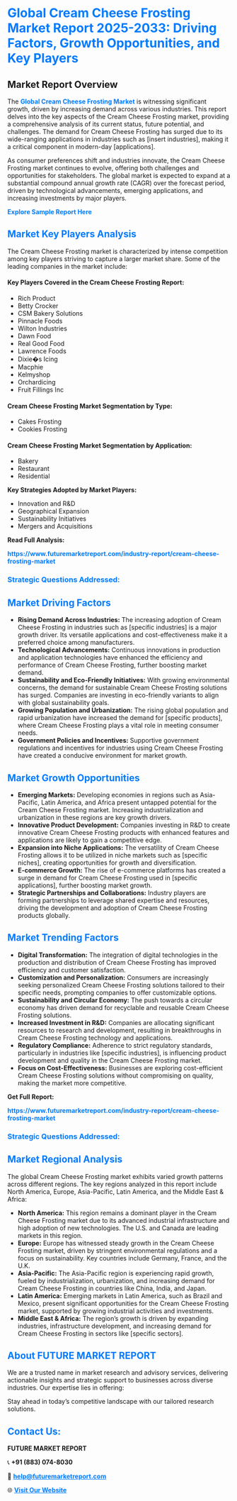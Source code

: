 <h1 style="color: #007BFF;">Global Cream Cheese Frosting Market Report 2025-2033: Driving Factors, Growth Opportunities, and Key Players</h1>

<section id="overview">
<h2>Market Report Overview</h2>
<p>The <a href="https://www.futuremarketreport.com/industry-report/cream-cheese-frosting-market" style="color: #007BFF; text-decoration: none;"><strong>Global Cream Cheese Frosting Market</strong></a> is witnessing significant growth, driven by increasing demand across various industries. This report delves into the key aspects of the Cream Cheese Frosting market, providing a comprehensive analysis of its current status, future potential, and challenges. The demand for Cream Cheese Frosting has surged due to its wide-ranging applications in industries such as [insert industries], making it a critical component in modern-day [applications].</p>
<p>As consumer preferences shift and industries innovate, the Cream Cheese Frosting market continues to evolve, offering both challenges and opportunities for stakeholders. The global market is expected to expand at a substantial compound annual growth rate (CAGR) over the forecast period, driven by technological advancements, emerging applications, and increasing investments by major players.</p>
</section>

<section id="overview">
<p><a href="https://www.futuremarketreport.com/request-sample/reportId=42158" style="color: #007BFF; text-decoration: none;"><strong>Explore Sample Report Here</strong></a></p>
</section>

<section id="key-players">
<h2 style="color: #007BFF;">Market Key Players Analysis</h2>
<p>The Cream Cheese Frosting market is characterized by intense competition among key players striving to capture a larger market share. Some of the leading companies in the market include:</p>
<h4>Key Players Covered in the Cream Cheese Frosting Report:</h4>
<ul><li>Rich Product</li><li>Betty Crocker</li><li>CSM Bakery Solutions</li><li>Pinnacle Foods</li><li>Wilton Industries</li><li>Dawn Food</li><li>Real Good Food</li><li>Lawrence Foods</li><li>Dixie�s Icing</li><li>Macphie</li><li>Kelmyshop</li><li>Orchardicing</li><li>Fruit Fillings Inc</li></ul>
<h4>Cream Cheese Frosting Market Segmentation by Type:</h4>
<ul><li>Cakes Frosting</li><li>Cookies Frosting</li></ul>

<h4>Cream Cheese Frosting Market Segmentation by Application:</h4>
<ul><li>Bakery</li><li>Restaurant</li><li>Residential</li></ul>
<p><strong>Key Strategies Adopted by Market Players:</strong></p>
<ul>
<li>Innovation and R&D</li>
<li>Geographical Expansion</li>
<li>Sustainability Initiatives</li>
<li>Mergers and Acquisitions</li>
</ul>
</section>

<section>
<p><strong>Read Full Analysis: </strong></p><a href="https://www.futuremarketreport.com/industry-report/cream-cheese-frosting-market" style="color: #007BFF; text-decoration: none;"><strong>https://www.futuremarketreport.com/industry-report/cream-cheese-frosting-market</strong></a>
<h3 style="color: #007BFF;">Strategic Questions Addressed:</h3>
</section>

<section id="driving-factors">
<h2 style="color: #007BFF;">Market Driving Factors</h2>
<ul>
<li><strong>Rising Demand Across Industries:</strong> The increasing adoption of Cream Cheese Frosting in industries such as [specific industries] is a major growth driver. Its versatile applications and cost-effectiveness make it a preferred choice among manufacturers.</li>
<li><strong>Technological Advancements:</strong> Continuous innovations in production and application technologies have enhanced the efficiency and performance of Cream Cheese Frosting, further boosting market demand.</li>
<li><strong>Sustainability and Eco-Friendly Initiatives:</strong> With growing environmental concerns, the demand for sustainable Cream Cheese Frosting solutions has surged. Companies are investing in eco-friendly variants to align with global sustainability goals.</li>
<li><strong>Growing Population and Urbanization:</strong> The rising global population and rapid urbanization have increased the demand for [specific products], where Cream Cheese Frosting plays a vital role in meeting consumer needs.</li>
<li><strong>Government Policies and Incentives:</strong> Supportive government regulations and incentives for industries using Cream Cheese Frosting have created a conducive environment for market growth.</li>
</ul>
</section>

<section id="growth-opportunities">
<h2 style="color: #007BFF;">Market Growth Opportunities</h2>
<ul>
<li><strong>Emerging Markets:</strong> Developing economies in regions such as Asia-Pacific, Latin America, and Africa present untapped potential for the Cream Cheese Frosting market. Increasing industrialization and urbanization in these regions are key growth drivers.</li>
<li><strong>Innovative Product Development:</strong> Companies investing in R&D to create innovative Cream Cheese Frosting products with enhanced features and applications are likely to gain a competitive edge.</li>
<li><strong>Expansion into Niche Applications:</strong> The versatility of Cream Cheese Frosting allows it to be utilized in niche markets such as [specific niches], creating opportunities for growth and diversification.</li>
<li><strong>E-commerce Growth:</strong> The rise of e-commerce platforms has created a surge in demand for Cream Cheese Frosting used in [specific applications], further boosting market growth.</li>
<li><strong>Strategic Partnerships and Collaborations:</strong> Industry players are forming partnerships to leverage shared expertise and resources, driving the development and adoption of Cream Cheese Frosting products globally.</li>
</ul>
</section>

<section id="trending-factors">
<h2 style="color: #007BFF;">Market Trending Factors</h2>
<ul>
<li><strong>Digital Transformation:</strong> The integration of digital technologies in the production and distribution of Cream Cheese Frosting has improved efficiency and customer satisfaction.</li>
<li><strong>Customization and Personalization:</strong> Consumers are increasingly seeking personalized Cream Cheese Frosting solutions tailored to their specific needs, prompting companies to offer customizable options.</li>
<li><strong>Sustainability and Circular Economy:</strong> The push towards a circular economy has driven demand for recyclable and reusable Cream Cheese Frosting solutions.</li>
<li><strong>Increased Investment in R&D:</strong> Companies are allocating significant resources to research and development, resulting in breakthroughs in Cream Cheese Frosting technology and applications.</li>
<li><strong>Regulatory Compliance:</strong> Adherence to strict regulatory standards, particularly in industries like [specific industries], is influencing product development and quality in the Cream Cheese Frosting market.</li>
<li><strong>Focus on Cost-Effectiveness:</strong> Businesses are exploring cost-efficient Cream Cheese Frosting solutions without compromising on quality, making the market more competitive.</li>
</ul>
</section>

<section>
<p><strong>Get Full Report: </strong></p><a href="https://www.futuremarketreport.com/industry-report/cream-cheese-frosting-market" style="color: #007BFF; text-decoration: none;"><strong>https://www.futuremarketreport.com/industry-report/cream-cheese-frosting-market</strong></a>
<h3 style="color: #007BFF;">Strategic Questions Addressed:</h3>
</section>


<section id="regional-analysis">
<h2 style="color: #007BFF;">Market Regional Analysis</h2>
<p>The global Cream Cheese Frosting market exhibits varied growth patterns across different regions. The key regions analyzed in this report include North America, Europe, Asia-Pacific, Latin America, and the Middle East & Africa:</p>
<ul>
<li><strong>North America:</strong> This region remains a dominant player in the Cream Cheese Frosting market due to its advanced industrial infrastructure and high adoption of new technologies. The U.S. and Canada are leading markets in this region.</li>
<li><strong>Europe:</strong> Europe has witnessed steady growth in the Cream Cheese Frosting market, driven by stringent environmental regulations and a focus on sustainability. Key countries include Germany, France, and the U.K.</li>
<li><strong>Asia-Pacific:</strong> The Asia-Pacific region is experiencing rapid growth, fueled by industrialization, urbanization, and increasing demand for Cream Cheese Frosting in countries like China, India, and Japan.</li>
<li><strong>Latin America:</strong> Emerging markets in Latin America, such as Brazil and Mexico, present significant opportunities for the Cream Cheese Frosting market, supported by growing industrial activities and investments.</li>
<li><strong>Middle East & Africa:</strong> The region’s growth is driven by expanding industries, infrastructure development, and increasing demand for Cream Cheese Frosting in sectors like [specific sectors].</li>
</ul>
</section>

<footer>
<h2 style="color: #007BFF;">About FUTURE MARKET REPORT</h2>
<p>We are a trusted name in market research and advisory services, delivering actionable insights and strategic support to businesses across diverse industries. Our expertise lies in offering:</p>

<p>Stay ahead in today’s competitive landscape with our tailored research solutions.</p>

<h2 style="color: #007BFF;">Contact Us:</h2>
<p><strong>FUTURE MARKET REPORT</strong></p>
<p>📞 <strong>+91 (883) 074-8030</strong></p>
<p>📧 <strong><a href="mailto:help@futuremarketreport.com" style="color: #007BFF;">help@futuremarketreport.com</a></strong></p>
<p>🌐 <strong><a href="https://www.futuremarketreport.com/" style="color: #007BFF;">Visit Our Website</a></strong></p>
</footer>